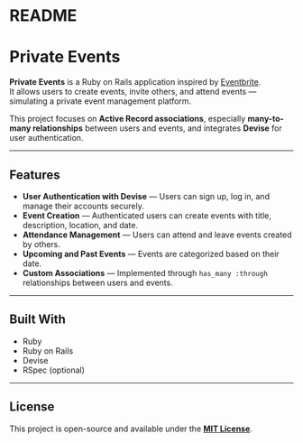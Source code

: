 # README

# Private Events

**Private Events** is a Ruby on Rails application inspired by [Eventbrite](https://www.eventbrite.com/).  
It allows users to create events, invite others, and attend events — simulating a private event management platform.  

This project focuses on **Active Record associations**, especially **many-to-many relationships** between users and events, and integrates **Devise** for user authentication.

---

## Features

- **User Authentication with Devise** — Users can sign up, log in, and manage their accounts securely.  
- **Event Creation** — Authenticated users can create events with title, description, location, and date.  
- **Attendance Management** — Users can attend and leave events created by others.  
- **Upcoming and Past Events** — Events are categorized based on their date.  
- **Custom Associations** — Implemented through `has_many :through` relationships between users and events.

---

## Built With

- Ruby
- Ruby on Rails
- Devise
- RSpec (optional)

---

## License

This project is open-source and available under the **[MIT License](LICENSE)**.